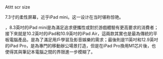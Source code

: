 Atitt scr size 


7.3寸的柔性屏幕，近乎iPad mini。这一设计在当时堪称惊艳。


，8.3英吋的iPad mini是為滿足追求便攜性或對於游戲體驗有更高要求的消費者；接下來就是10.2英吋的iPad和10.9英吋的iPad Air，這兩款其實也是最為傳統的平板電腦產品，是為了滿足用戶學習及影音娛樂的需求；最後則是11英吋和12.9英吋的iPad Pro，是為專門的移動辦公場景打造，但是在iPad Pro換用M1芯片後，也使得其與筆記本電腦之間的界限進一步模糊了。
